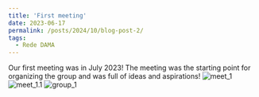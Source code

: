 ```yaml
---
title: 'First meeting'
date: 2023-06-17
permalink: /posts/2024/10/blog-post-2/
tags:
  - Rede DAMA
---
```


Our first meeting was in July 2023! The meeting was the starting point for organizing the group and was full of ideas and aspirations!
![meet_1](https://rededama.github.io/images/meet_1.jpg)
![meet_1.1](https://rededama.github.io/images/meet_1.1.jpg)
![group_1](https://rededama.github.io/images/group_1.jpg)

